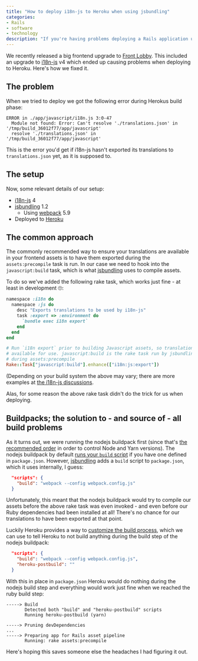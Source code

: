 ```yaml
---
title: "How to deploy i18n-js to Heroku when using jsbundling"
categories:
- Rails
- software
- technology
description: "If you're having problems deploying a Rails application using esbuild, webpack and i18n-js to Heroku, this might be the solution."
---
```


We recently released a big frontend upgrade to [Front Lobby](https://www.frontlobby.dk). This included an upgrade to [i18n-js](https://github.com/fnando/i18n-js) v4 which ended up causing problems when deploying to Heroku. Here's how we fixed it.

<!--more-->

## The problem

When we tried to deploy we got the following error during Herokus build phase:

```
ERROR in ./app/javascript/i18n.js 3:0-47
  Module not found: Error: Can't resolve './translations.json' in '/tmp/build_36012f77/app/javascript'
  resolve './translations.json' in '/tmp/build_36012f77/app/javascript'
```

This is the error you'd get if i18n-js hasn't exported its translations to `translations.json` yet, as it is supposed to.

## The setup

Now, some relevant details of our setup:

* [i18n-js](https://github.com/fnando/i18n-js) 4
* [jsbundling](https://github.com/rails/jsbundling-rails) 1.2
  * Using [webpack](https://webpack.js.org/) 5.9
* Deployed to [Heroku](https://dashboard.heroku.com/)

## The common approach

The commonly recommended way to ensure your translations are available in your frontend assets is to have them exported during the `assets:precompile` task is run. In our case we need to hook into the `javascript:build` task, which is what [jsbundling](https://github.com/rails/jsbundling-rails) uses to compile assets.

To do so we've added the following rake task, which works just fine - at least in development 🙄:

```ruby
namespace :i18n do
  namespace :js do
    desc "Exports translations to be used by i18n-js"
    task :export => :environment do
      `bundle exec i18n export`
    end
  end
end

# Run `i18n export` prior to building Javascript assets, so translations are
# available for use. javascript:build is the rake task run by jsbundling
# during assets:precompile
Rake::Task["javascript:build"].enhance(["i18n:js:export"])
```

(Depending on your build system the above may vary; there are more examples at [the i18n-js discussions](https://github.com/fnando/i18n-js/discussions/710).

Alas, for some reason the above rake task didn't do the trick for us when deploying.

## Buildpacks; the solution to - and source of - all build problems

As it turns out, we were running the nodejs buildpack first (since that's [the recommended order](https://devcenter.heroku.com/articles/ruby-support#node-js-support) in order to control Node and Yarn versions). The nodejs buildpack by default [runs your `build` script](https://devcenter.heroku.com/articles/nodejs-support#customizing-the-build-process) if you have one defined in `package.json`. However, [jsbundling](https://github.com/rails/jsbundling-rails) adds a `build` script to `package.json`, which it uses internally, I guess:

```json
  "scripts": {
    "build": "webpack --config webpack.config.js"
  }
```

Unfortunately, this meant that the nodejs buildpack would try to compile our assets before the above rake task was even invoked - and even before our Ruby dependencies had been installed at all! There's no chance for our translations to have been exported at that point.

Luckily Heroku provides a way to [customize the build process](https://devcenter.heroku.com/articles/nodejs-support#customizing-the-build-process), which we can use to tell Heroku to not build anything during the build step of the nodejs buildpack:

```json
  "scripts": {
    "build": "webpack --config webpack.config.js",
    "heroku-postbuild": ""
  }
```

With this in place in `package.json` Heroku would do nothing during the nodejs build step and everything would work just fine when we reached the ruby build step:

```
-----> Build
       Detected both "build" and "heroku-postbuild" scripts
       Running heroku-postbuild (yarn)

-----> Pruning devDependencies
...
-----> Preparing app for Rails asset pipeline
       Running: rake assets:precompile
```

Here's hoping this saves someone else the headaches I had figuring it out.
